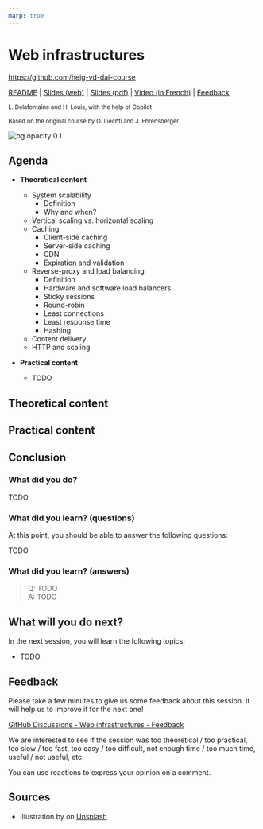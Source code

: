 ```yaml
---
marp: true
---
```


<!--
theme: gaia
size: 16:9
paginate: true
author: L. Delafontaine and H. Louis, with the help of Copilot
title: HEIG-VD DAI Course - Web infrastructures
description: Web infrastructures for the DAI course at HEIG-VD, Switzerland
url: https://heig-vd-dai-course.github.io/heig-vd-dai-course/15-web-infrastructures/
footer: '**HEIG-VD** - DAI Course 2023-2024 - CC BY-SA 4.0'
style: |
    :root {
        --color-background: #fff;
        --color-foreground: #333;
        --color-highlight: #f96;
        --color-dimmed: #888;
        --color-headings: #7d8ca3;
    }
    blockquote {
        font-style: italic; 
    }
    table {
        width: 100%;
    }
    th:first-child {
        width: 15%;
    }
    h1, h2, h3, h4, h5, h6 {
        color: var(--color-headings);
    }
    h2, h3, h4, h5, h6 {
        font-size: 1.5rem;
    }
    h1 a:link, h2 a:link, h3 a:link, h4 a:link, h5 a:link, h6 a:link {
        text-decoration: none;
    }
    section:not([class=lead]) > p, blockquote {
        text-align: justify;
    }
headingDivider: 4
-->

[readme]: https://github.com/heig-vd-dai-course/heig-vd-dai-course/blob/main/15-web-infrastructures/README.md
[web]: https://heig-vd-dai-course.github.io/heig-vd-dai-course/15-web-infrastructures/
[pdf]: https://heig-vd-dai-course.github.io/heig-vd-dai-course/15-web-infrastructures/15-web-infrastructures.pdf
[video]: #
[feedback]: https://github.com/orgs/heig-vd-dai-course/discussions/1

# Web infrastructures

<!--
_class: lead
_paginate: false
-->

<https://github.com/heig-vd-dai-course>

[README][readme] | [Slides (web)][web] | [Slides (pdf)][pdf] | [Video (in French)][video] | [Feedback][feedback]

<small>L. Delafontaine and H. Louis, with the help of Copilot</small>

<small>Based on the original course by O. Liechti and J. Ehrensberger</small>

![bg opacity:0.1](https://images.unsplash.com/photo-1484417894907-623942c8ee29?fit=crop&h=720&q=80)

## Agenda

- **Theoretical content**
    - System scalability
        - Definition
        - Why and when?
    - Vertical scaling vs. horizontal scaling
    - Caching
        - Client-side caching
        - Server-side caching
        - CDN
        - Expiration and validation
    - Reverse-proxy and load balancing
        - Definition
        - Hardware and software load balancers
        - Sticky sessions
        - Round-robin
        - Least connections
        - Least response time
        - Hashing
    - Content delivery
    - HTTP and scaling

- **Practical content**
    - TODO

## Theoretical content

<!-- _class: lead -->

## Practical content

<!-- _class: lead -->

## Conclusion

<!-- _class: lead -->

### What did you do?

TODO

### What did you learn? (questions)

At this point, you should be able to answer the following questions:

TODO

### What did you learn? (answers)

> Q: TODO    
> A: TODO

## What will you do next?

In the next session, you will learn the following topics:

- TODO

## Feedback

Please take a few minutes to give us some feedback about this session. It will help us to improve it for the next one!

[GitHub Discussions - Web infrastructures - Feedback][feedback]

We are interested to see if the session was too theoretical / too practical, too slow / too fast, too easy / too difficult, not enough time / too much time, useful / not useful, etc.

You can use reactions to express your opinion on a comment.

## Sources

- Illustration by []() on [Unsplash]()
